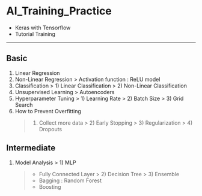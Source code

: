 # AI_Training_Practice

- Keras with Tensorflow
- Tutorial Training
---

## Basic
  1. Linear Regression
  2. Non-Linear Regression
    > Activation function : ReLU model
  3. Classification
    > 1) Linear Classification
    > 2) Non-Linear Classification
  4. Unsupervised Learning
    > Autoencoders
  5. Hyperparameter Tuning
    > 1) Learning Rate
    > 2) Batch Size
    > 3) Grid Search
  6. How to Prevent Overfitting
     > 1) Collect more data
    > 2) Early Stopping
    > 3) Regularization
    > 4) Dropouts


## Intermediate
  1. Model Analysis
    > 1) MLP
      > - Fully Connected Layer
    > 2) Decision Tree
    > 3) Ensemble
      > - Bagging : Random Forest
      > - Boosting
